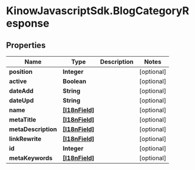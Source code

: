 # KinowJavascriptSdk.BlogCategoryResponse

## Properties
Name | Type | Description | Notes
------------ | ------------- | ------------- | -------------
**position** | **Integer** |  | [optional] 
**active** | **Boolean** |  | [optional] 
**dateAdd** | **String** |  | [optional] 
**dateUpd** | **String** |  | [optional] 
**name** | [**[I18nField]**](I18nField.md) |  | [optional] 
**metaTitle** | [**[I18nField]**](I18nField.md) |  | [optional] 
**metaDescription** | [**[I18nField]**](I18nField.md) |  | [optional] 
**linkRewrite** | [**[I18nField]**](I18nField.md) |  | [optional] 
**id** | **Integer** |  | [optional] 
**metaKeywords** | [**[I18nField]**](I18nField.md) |  | [optional] 


